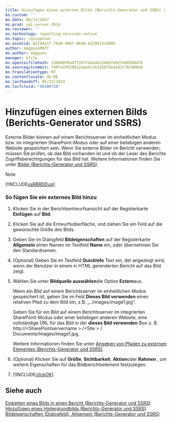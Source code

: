 ```yaml
---
title: Hinzufügen eines externen Bilds (Berichts-Generator und SSRS) | Microsoft-Dokumentation
ms.custom: ''
ms.date: 06/13/2017
ms.prod: sql-server-2014
ms.reviewer: ''
ms.technology: reporting-services-native
ms.topic: conceptual
ms.assetid: 81fd4a1f-79a9-4967-86d6-6229413c0995
author: maggiesMSFT
ms.author: maggies
manager: kfile
ms.openlocfilehash: 236600f0a4ff2b77daaab2266b7e927e6858447b
ms.sourcegitcommit: f40fa47619512a9a9c3e3258fda3242c76c008e6
ms.translationtype: MT
ms.contentlocale: de-DE
ms.lasthandoff: 05/23/2019
ms.locfileid: "66106728"
---
```

# <a name="add-an-external-image-report-builder-and-ssrs"></a>Hinzufügen eines externen Bilds (Berichts-Generator und SSRS)
  Externe Bilder können auf einem Berichtsserver im einheitlichen Modus bzw. im integrierten SharePoint-Modus oder auf einer beliebigen anderen Website gespeichert sein. Wenn Sie externe Bilder im Bericht verwenden, müssen Sie prüfen, ob das Bild vorhanden ist und ob der Leser des Berichts Zugriffsberechtigungen für das Bild hat. Weitere Informationen finden Sie unter [Bilder &#40;Berichts-Generator und SSRS&#41;](images-report-builder-and-ssrs.md).  
  
> [!NOTE]  
>  [!INCLUDE[ssRBRDDup](../../includes/ssrbrddup-md.md)]  
  
### <a name="to-add-an-external-image"></a>So fügen Sie ein externes Bild hinzu  
  
1.  Klicken Sie in der Berichtsentwurfsansicht auf der Registerkarte **Einfügen** auf **Bild**.  
  
2.  Klicken Sie auf die Entwurfsoberfläche, und ziehen Sie ein Feld auf die gewünschte Größe des Bilds.  
  
3.  Geben Sie im Dialogfeld **Bildeigenschaften** auf der Registerkarte **Allgemein** einen Namen im Textfeld **Name** ein, oder übernehmen Sie den Standardnamen.  
  
4.  (Optional) Geben Sie im Textfeld **QuickInfo** Text ein, der angezeigt wird, wenn der Benutzer in einem in HTML gerenderten Bericht auf das Bild zeigt.  
  
5.  Wählen Sie unter **Bildquelle auswählen**die Option **Extern**aus.  
  
     Wenn ein Bild auf einem Berichtsserver im einheitlichen Modus gespeichert ist, geben Sie im Feld **Dieses Bild verwenden** einen relativen Pfad zu dem Bild ein, z.B. „../images/image1.jpg“.  
  
     Geben Sie für ein Bild auf einem Berichtsserver im integrierten SharePoint-Modus oder einer beliebigen anderen Website, eine vollständige URL für das Bild in der **dieses Bild verwenden** Box-z. B. http://\<SharePointservername > /\<Site > / Documents/Images/Image1.jpg.  
  
     Weitere Informationen finden Sie unter [Angeben von Pfaden zu externen Elementen &#40;Berichts-Generator und SSRS&#41;](specifying-paths-to-external-items-report-builder-and-ssrs.md).  
  
6.  (Optional) Klicken Sie auf **Größe**, **Sichtbarkeit**, **Aktion**oder **Rahmen** , um weitere Eigenschaften für das Bildberichtselement festzulegen.  
  
7.  [!INCLUDE[clickOK](../../includes/clickok-md.md)]  
  
## <a name="see-also"></a>Siehe auch  
 [Einbetten eines Bilds in einen Bericht &#40;Berichts-Generator und SSRS&#41;](embed-an-image-in-a-report-report-builder-and-ssrs.md)   
 [Hinzufügen eines Hintergrundbilds &#40;Berichts-Generator und SSRS&#41;](add-a-background-image-report-builder-and-ssrs.md)   
 [Bildeigenschaften (Dialogfeld), Allgemein (Berichts-Generator und SSRS)](../image-properties-dialog-box-general-report-builder-and-ssrs.md)  
  
  
